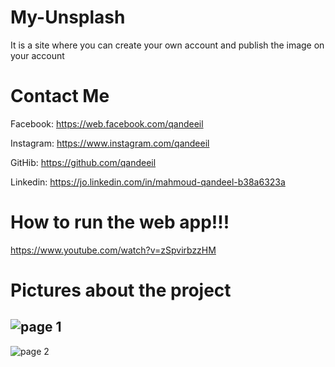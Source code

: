 # My-Unsplash
It is a site where you can create your own account and publish the image on your account

# Contact Me

Facebook: https://web.facebook.com/qandeeil

Instagram: https://www.instagram.com/qandeeil

GitHib: https://github.com/qandeeil

Linkedin: https://jo.linkedin.com/in/mahmoud-qandeel-b38a6323a

# How to run the web app!!!

https://www.youtube.com/watch?v=zSpvirbzzHM

# Pictures about the project

![page 1](https://im3.ezgif.com/tmp/ezgif-3-887b68ea73.png)
--------------------------------------------------------------
![page 2](https://im3.ezgif.com/tmp/ezgif-3-dab6686222.png)
